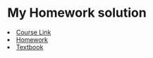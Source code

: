 # My Homework solution 

<li><a href="https://web.stanford.edu/class/ee364a/">Course Link</a>
<li><a href="[https://web.stanford.edu/class/ee364a/](https://web.stanford.edu/class/ee364a/homework.html)">Homework</a>
<li><a href="[https://web.stanford.edu/class/ee364a/](https://stanford.edu/~boyd/cvxbook/)">Textbook</a>
